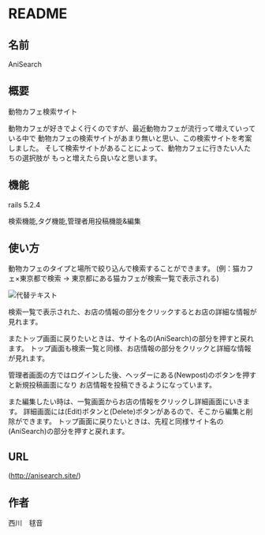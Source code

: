 # README

## 名前

AniSearch

## 概要

動物カフェ検索サイト

動物カフェが好きでよく行くのですが、最近動物カフェが流行って増えていっている中で
動物カフェの検索サイトがあまり無いと思い、この検索サイトを考案しました。
そして検索サイトがあることによって、動物カフェに行きたい人たちの選択肢が
もっと増えたら良いなと思います。

## 機能

rails 5.2.4

検索機能,タグ機能,管理者用投稿機能&編集

## 使い方

 動物カフェのタイプと場所で絞り込んで検索することができます。
 (例：猫カフェ×東京都で検索 → 東京都にある猫カフェが検索一覧で表示される)

 ![代替テキスト](/images/search.png)

 検索一覧で表示された、お店の情報の部分をクリックするとお店の詳細な情報が見れます。

 またトップ画面に戻りたいときは、サイト名の(AniSearch)の部分を押すと戻れます。
 トップ画面も検索一覧と同様、お店情報の部分をクリックと詳細な情報が見れます。

 管理者画面の方ではログインした後、ヘッダーにある(Newpost)のボタンを押すと新規投稿画面になり
 お店情報を投稿できるようになっています。

 また編集したい時は、一覧画面からお店の情報をクリックし詳細画面にいきます。
 詳細画面には(Edit)ボタンと(Delete)ボタンがあるので、そこから編集と削除ができます。
 トップ画面に戻りたいときは、先程と同様サイト名の(AniSearch)の部分を押すと戻れます。

## URL

(http://anisearch.site/)

## 作者

西川　毬音
